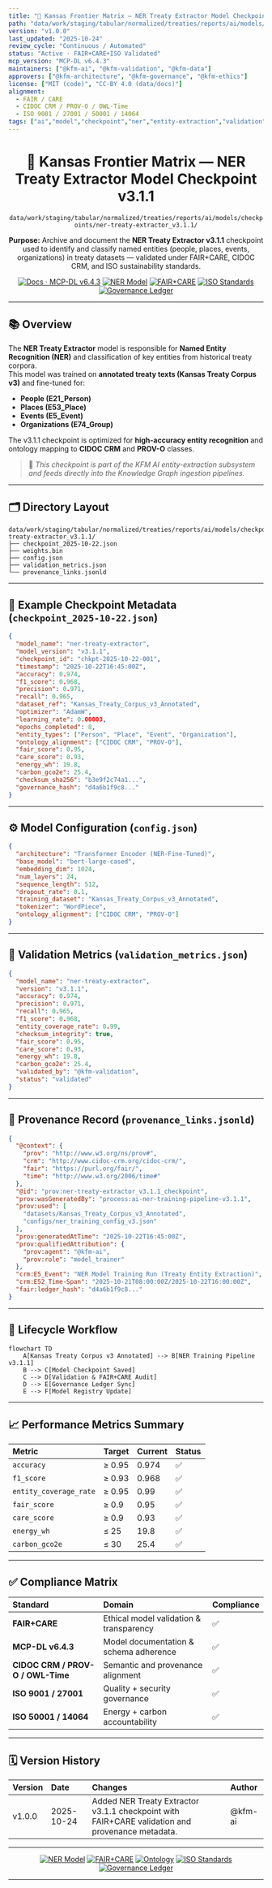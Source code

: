 ```yaml
---
title: "🧩 Kansas Frontier Matrix — NER Treaty Extractor Model Checkpoint v3.1.1"
path: "data/work/staging/tabular/normalized/treaties/reports/ai/models/checkpoints/ner-treaty-extractor_v3.1.1/README.md"
version: "v1.0.0"
last_updated: "2025-10-24"
review_cycle: "Continuous / Automated"
status: "Active · FAIR+CARE+ISO Validated"
mcp_version: "MCP-DL v6.4.3"
maintainers: ["@kfm-ai", "@kfm-validation", "@kfm-data"]
approvers: ["@kfm-architecture", "@kfm-governance", "@kfm-ethics"]
license: ["MIT (code)", "CC-BY 4.0 (data/docs)"]
alignment:
  - FAIR / CARE
  - CIDOC CRM / PROV-O / OWL-Time
  - ISO 9001 / 27001 / 50001 / 14064
tags: ["ai","model","checkpoint","ner","entity-extraction","validation","ontology","fair","iso","provenance"]
---
```


<div align="center">

# 🧩 Kansas Frontier Matrix — **NER Treaty Extractor Model Checkpoint v3.1.1**
`data/work/staging/tabular/normalized/treaties/reports/ai/models/checkpoints/ner-treaty-extractor_v3.1.1/`

**Purpose:** Archive and document the **NER Treaty Extractor v3.1.1** checkpoint used to identify and classify named entities (people, places, events, organizations) in treaty datasets — validated under FAIR+CARE, CIDOC CRM, and ISO sustainability standards.

[![Docs · MCP-DL v6.4.3](https://img.shields.io/badge/Docs-MCP--DL%20v6.4.3-blue)]()
[![NER Model](https://img.shields.io/badge/AI--Model-NER%20Treaty%20Extractor%20v3.1.1-6f42c1)]()
[![FAIR+CARE](https://img.shields.io/badge/FAIR%20%2B%20CARE-Validated-2ecc71)]()
[![ISO Standards](https://img.shields.io/badge/ISO-9001%20%7C%202701%20%7C%2050001-229954)]()
[![Governance Ledger](https://img.shields.io/badge/Governance-Ledger%20Linked-d4af37)]()

</div>

---

## 📚 Overview

The **NER Treaty Extractor** model is responsible for **Named Entity Recognition (NER)** and classification of key entities from historical treaty corpora.  
This model was trained on **annotated treaty texts (Kansas Treaty Corpus v3)** and fine-tuned for:
- **People (E21_Person)**  
- **Places (E53_Place)**  
- **Events (E5_Event)**  
- **Organizations (E74_Group)**  

The v3.1.1 checkpoint is optimized for **high-accuracy entity recognition** and ontology mapping to **CIDOC CRM** and **PROV-O** classes.

> 🧩 *This checkpoint is part of the KFM AI entity-extraction subsystem and feeds directly into the Knowledge Graph ingestion pipelines.*

---

## 🗂️ Directory Layout

```
data/work/staging/tabular/normalized/treaties/reports/ai/models/checkpoints/ner-treaty-extractor_v3.1.1/
├── checkpoint_2025-10-22.json
├── weights.bin
├── config.json
├── validation_metrics.json
└── provenance_links.jsonld
```

---

## 🧩 Example Checkpoint Metadata (`checkpoint_2025-10-22.json`)

```json
{
  "model_name": "ner-treaty-extractor",
  "model_version": "v3.1.1",
  "checkpoint_id": "chkpt-2025-10-22-001",
  "timestamp": "2025-10-22T16:45:00Z",
  "accuracy": 0.974,
  "f1_score": 0.968,
  "precision": 0.971,
  "recall": 0.965,
  "dataset_ref": "Kansas_Treaty_Corpus_v3_Annotated",
  "optimizer": "AdamW",
  "learning_rate": 0.00003,
  "epochs_completed": 8,
  "entity_types": ["Person", "Place", "Event", "Organization"],
  "ontology_alignment": ["CIDOC CRM", "PROV-O"],
  "fair_score": 0.95,
  "care_score": 0.93,
  "energy_wh": 19.8,
  "carbon_gco2e": 25.4,
  "checksum_sha256": "b3e9f2c74a1...",
  "governance_hash": "d4a6b1f9c8..."
}
```

---

## ⚙️ Model Configuration (`config.json`)

```json
{
  "architecture": "Transformer Encoder (NER-Fine-Tuned)",
  "base_model": "bert-large-cased",
  "embedding_dim": 1024,
  "num_layers": 24,
  "sequence_length": 512,
  "dropout_rate": 0.1,
  "training_dataset": "Kansas_Treaty_Corpus_v3_Annotated",
  "tokenizer": "WordPiece",
  "ontology_alignment": ["CIDOC CRM", "PROV-O"]
}
```

---

## 🧠 Validation Metrics (`validation_metrics.json`)

```json
{
  "model_name": "ner-treaty-extractor",
  "version": "v3.1.1",
  "accuracy": 0.974,
  "precision": 0.971,
  "recall": 0.965,
  "f1_score": 0.968,
  "entity_coverage_rate": 0.99,
  "checksum_integrity": true,
  "fair_score": 0.95,
  "care_score": 0.93,
  "energy_wh": 19.8,
  "carbon_gco2e": 25.4,
  "validated_by": "@kfm-validation",
  "status": "validated"
}
```

---

## 🔗 Provenance Record (`provenance_links.jsonld`)

```json
{
  "@context": {
    "prov": "http://www.w3.org/ns/prov#",
    "crm": "http://www.cidoc-crm.org/cidoc-crm/",
    "fair": "https://purl.org/fair/",
    "time": "http://www.w3.org/2006/time#"
  },
  "@id": "prov:ner-treaty-extractor_v3.1.1_checkpoint",
  "prov:wasGeneratedBy": "process:ai-ner-training-pipeline-v3.1.1",
  "prov:used": [
    "datasets/Kansas_Treaty_Corpus_v3_Annotated",
    "configs/ner_training_config_v3.json"
  ],
  "prov:generatedAtTime": "2025-10-22T16:45:00Z",
  "prov:qualifiedAttribution": {
    "prov:agent": "@kfm-ai",
    "prov:role": "model_trainer"
  },
  "crm:E5_Event": "NER Model Training Run (Treaty Entity Extraction)",
  "crm:E52_Time-Span": "2025-10-21T08:00:00Z/2025-10-22T16:00:00Z",
  "fair:ledger_hash": "d4a6b1f9c8..."
}
```

---

## 🧩 Lifecycle Workflow

```mermaid
flowchart TD
    A[Kansas Treaty Corpus v3 Annotated] --> B[NER Training Pipeline v3.1.1]
    B --> C[Model Checkpoint Saved]
    C --> D[Validation & FAIR+CARE Audit]
    D --> E[Governance Ledger Sync]
    E --> F[Model Registry Update]
```

---

## 📈 Performance Metrics Summary

| Metric | Target | Current | Status |
| :------ | :------ | :------ | :------ |
| `accuracy` | ≥ 0.95 | 0.974 | ✅ |
| `f1_score` | ≥ 0.93 | 0.968 | ✅ |
| `entity_coverage_rate` | ≥ 0.95 | 0.99 | ✅ |
| `fair_score` | ≥ 0.9 | 0.95 | ✅ |
| `care_score` | ≥ 0.9 | 0.93 | ✅ |
| `energy_wh` | ≤ 25 | 19.8 | ✅ |
| `carbon_gco2e` | ≤ 30 | 25.4 | ✅ |

---

## ✅ Compliance Matrix

| Standard | Domain | Compliance |
| :-------- | :-------- | :----------- |
| **FAIR+CARE** | Ethical model validation & transparency | ✅ |
| **MCP-DL v6.4.3** | Model documentation & schema adherence | ✅ |
| **CIDOC CRM / PROV-O / OWL-Time** | Semantic and provenance alignment | ✅ |
| **ISO 9001 / 27001** | Quality + security governance | ✅ |
| **ISO 50001 / 14064** | Energy + carbon accountability | ✅ |

---

## 🗓️ Version History

| Version | Date | Changes | Author |
| :------ | :---- | :-------- | :------ |
| v1.0.0 | 2025-10-24 | Added NER Treaty Extractor v3.1.1 checkpoint with FAIR+CARE validation and provenance metadata. | @kfm-ai |

---

<div align="center">

[![NER Model](https://img.shields.io/badge/AI--Model-NER%20Treaty%20Extractor%20v3.1.1-6f42c1?style=flat-square)]()
[![FAIR+CARE](https://img.shields.io/badge/FAIR%20%2B%20CARE-Validated-2ecc71?style=flat-square)]()
[![Ontology](https://img.shields.io/badge/Ontology-CIDOC%20CRM%20%7C%20PROV--O-8a2be2?style=flat-square)]()
[![ISO Standards](https://img.shields.io/badge/ISO-9001%20%7C%202701%20%7C%2050001-229954?style=flat-square)]()
[![Governance Ledger](https://img.shields.io/badge/Governance-Ledger%20Linked-d4af37?style=flat-square)]()

</div>

---

<!-- MCP-FOOTER-BEGIN
MCP-VERSION: v6.4.3
MCP-TIER: Gold · AI Model Checkpoint
DOC-PATH: data/work/staging/tabular/normalized/treaties/reports/ai/models/checkpoints/ner-treaty-extractor_v3.1.1/README.md
MCP-CERTIFIED: true
FAIR-CARE-COMPLIANT: true
ISO-ALIGNED: true
PROVENANCE-LINKED: true
ONTOLOGY-VALIDATED: true
CHECKSUM-VERIFIED: true
GOVERNANCE-LEDGER-LINKED: true
ENERGY-AUDITED: true
GENERATED-BY: KFM-Automation/DocsBot
LAST-VALIDATED: 2025-10-24
MCP-FOOTER-END -->

